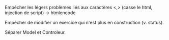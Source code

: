 Empêcher les légers problèmes liés aux caractères <,> (casse le html, injection de script) -> htmlencode

Empêcher de modifier un exercice qui n'est plus en construction (v. status).

Séparer Model et Controleur.


